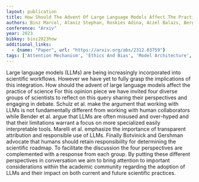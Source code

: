 ```yaml
---
layout: publication
title: How Should The Advent Of Large Language Models Affect The Practice Of Science
authors: Binz Marcel, Alaniz Stephan, Roskies Adina, Aczel Balazs, Bergstrom Carl T., Allen Colin, Schad Daniel, Wulff Dirk, West Jevin D., Zhang Qiong, Shiffrin Richard M., Gershman Samuel J., Popov Ven, Bender Emily M., Marelli Marco, Botvinick Matthew M., Akata Zeynep, Schulz Eric
conference: "Arxiv"
year: 2023
bibkey: binz2023how
additional_links:
  - {name: "Paper", url: "https://arxiv.org/abs/2312.03759"}
tags: ['Attention Mechanism', 'Ethics And Bias', 'Model Architecture', 'Tools']
---
```

Large language models (LLMs) are being increasingly incorporated into scientific workflows. However we have yet to fully grasp the implications of this integration. How should the advent of large language models affect the practice of science For this opinion piece we have invited four diverse groups of scientists to reflect on this query sharing their perspectives and engaging in debate. Schulz et al. make the argument that working with LLMs is not fundamentally different from working with human collaborators while Bender et al. argue that LLMs are often misused and over-hyped and that their limitations warrant a focus on more specialized easily interpretable tools. Marelli et al. emphasize the importance of transparent attribution and responsible use of LLMs. Finally Botvinick and Gershman advocate that humans should retain responsibility for determining the scientific roadmap. To facilitate the discussion the four perspectives are complemented with a response from each group. By putting these different perspectives in conversation we aim to bring attention to important considerations within the academic community regarding the adoption of LLMs and their impact on both current and future scientific practices.
